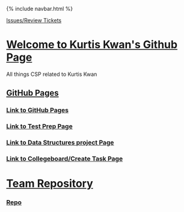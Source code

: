 {% include navbar.html %}

[Issues/Review Tickets](https://github.com/Naevey/Tri-3-Kurtis-Kwan/issues/assigned/Naevey)
# <u> Welcome to Kurtis Kwan's Github Page </u>
All things CSP related to Kurtis Kwan

## <u>GitHub Pages</u>

### [Link to GitHub Pages](https://naevey.github.io/Tri-3-Kurtis-Kwan/)
### [Link to Test Prep Page](https://naevey.github.io/Tri-3-Kurtis-Kwan/testprep)
### [Link to Data Structures project Page](https://naevey.github.io/Tri-3-Kurtis-Kwan/datastructures)
### [Link to Collegeboard/Create Task Page](https://naevey.github.io/Tri-3-Kurtis-Kwan/collegeboard)

# <u> Team Repository</u>

### [Repo](https://github.com/NinjaBreadLord/grup-grass)
